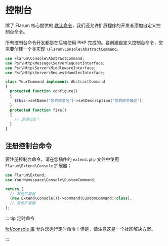 # 控制台

除了 Flarum 核心提供的 [默认命令](../console.md)，我们还允许扩展程序的开发者添加自定义控制台命令。

所有控制台命令开发都是在后端使用 PHP 完成的。要创建自定义控制台命令，您需要创建一个类实现 `\Flarum\Console\AbstractCommand`。

```php
use Flarum\Console\AbstractCommand;
use Psr\Http\Message\ServerRequestInterface;
use Psr\Http\Server\MiddlewareInterface;
use Psr\Http\Server\RequestHandlerInterface;

class YourCommand implements AbstractCommand
{
  protected function configure()
  {
    $this->setName('您的命令名')->setDescription('您的命令描述');
  }
  protected function fire()
  {
    // 逻辑实现！
  }
}
```

## 注册控制台命令

要注册控制台命令，请在您插件的 `extend.php` 文件中使用 `Flarum\Extend\Console` 扩展器：

```php
use Flarum\Extend;
use YourNamespace\Console\CustomCommand;

return [
  // 其他扩展器
  (new Extend\Console())->command(CustomCommand::class),
  // 其他扩展器
];
```

::: tip 定时命令

[fof/console 库](https://github.com/FriendsOfFlarum/console) 允许您运行定时命令！但是，请注意这是一个社区解决方案。

:::
